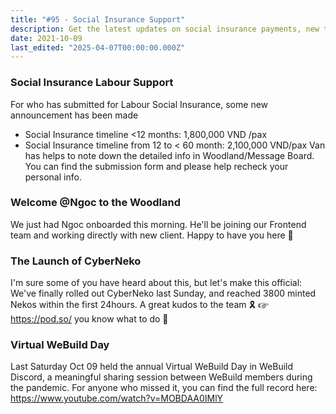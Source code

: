 ```yaml
---
title: "#95 - Social Insurance Support"
description: Get the latest updates on social insurance payments, new team member Ngoc, CyberNeko launch success, and Virtual WeBuild Day highlights.
date: 2021-10-09
last_edited: "2025-04-07T00:00:00.000Z"
---
```


### Social Insurance Labour Support

For who has submitted for Labour Social Insurance, some new announcement has been made

- Social Insurance timeline <12 months: 1,800,000 VND /pax
- Social Insurance timeline from 12 to < 60 month: 2,100,000 VND/pax
  Van has helps to note down the detailed info in Woodland/Message Board. You can find the submission form and please help recheck your personal info.

### Welcome @Ngoc to the Woodland

We just had Ngoc onboarded this morning. He'll be joining our Frontend team and working directly with new client. Happy to have you here 👋

### The Launch of CyberNeko

I'm sure some of you have heard about this, but let's make this official: We've finally rolled out CyberNeko last Sunday, and reached 3800 minted Nekos within the first 24hours. A great kudos to the team 🎗
☞ <https://pod.so/> you know what to do 🌚

### Virtual WeBuild Day

Last Saturday Oct 09 held the annual Virtual WeBuild Day in WeBuild Discord, a meaningful sharing session between WeBuild members during the pandemic. For anyone who missed it, you can find the full record here: <https://www.youtube.com/watch?v=MOBDAA0IMlY>

